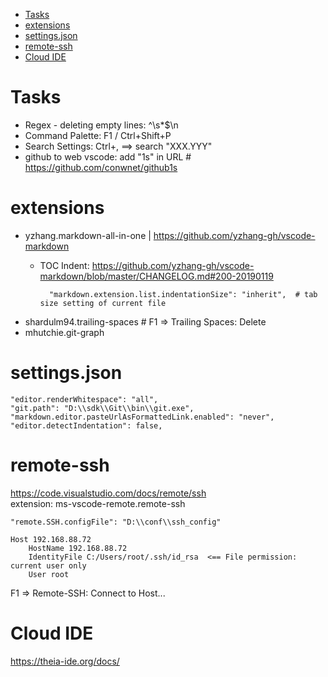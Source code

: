 - [Tasks](#tasks)
- [extensions](#extensions)
- [settings.json](#settingsjson)
- [remote-ssh](#remote-ssh)
- [Cloud IDE](#cloud-ide)

# Tasks
- Regex - deleting empty lines: ^\s*$\n
- Command Palette: F1 / Ctrl+Shift+P
- Search Settings: Ctrl+, ==> search "XXX.YYY"
- github to web vscode: add "1s" in URL # https://github.com/conwnet/github1s

# extensions
- yzhang.markdown-all-in-one | https://github.com/yzhang-gh/vscode-markdown
    - TOC Indent: https://github.com/yzhang-gh/vscode-markdown/blob/master/CHANGELOG.md#200-20190119

            "markdown.extension.list.indentationSize": "inherit",  # tab size setting of current file
    
- shardulm94.trailing-spaces   # F1 => Trailing Spaces: Delete
- mhutchie.git-graph

# settings.json

    "editor.renderWhitespace": "all",
    "git.path": "D:\\sdk\\Git\\bin\\git.exe",
    "markdown.editor.pasteUrlAsFormattedLink.enabled": "never",
    "editor.detectIndentation": false,

# remote-ssh
https://code.visualstudio.com/docs/remote/ssh  
extension: ms-vscode-remote.remote-ssh

    "remote.SSH.configFile": "D:\\conf\\ssh_config"

    Host 192.168.88.72
        HostName 192.168.88.72
        IdentityFile C:/Users/root/.ssh/id_rsa  <== File permission: current user only
        User root

F1 => Remote-SSH: Connect to Host...

# Cloud IDE
https://theia-ide.org/docs/